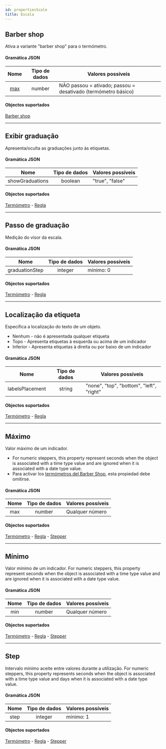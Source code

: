 ```yaml
---
id: propertiesScale
title: Escala
---
```


## Barber shop

Ativa a variante "barber shop" para o termómetro.

#### Gramática JSON

|       Nome      | Tipo de dados | Valores possíveis                                                                |
| :-------------: | :-----------: | -------------------------------------------------------------------------------- |
| [max](#maximum) |     number    | NÃO passou = ativado; passou = desativado (termómetro básico) |

#### Objectos suportados

[Barber shop](progressIndicator.md#barber-shop)

---

## Exibir graduação

Apresenta/oculta as graduações junto às etiquetas.

#### Gramática JSON

|       Nome      | Tipo de dados | Valores possíveis |
| :-------------: | :-----------: | ----------------- |
| showGraduations |    boolean    | "true", "false"   |

#### Objectos suportados

[Termómetro](progressIndicator.md#default-thermometer) - [Regla](ruler.md#ruler)

---

## Passo de graduação

Medição do visor da escala.

#### Gramática JSON

|      Nome      | Tipo de dados | Valores possíveis         |
| :------------: | :-----------: | ------------------------- |
| graduationStep |    integer    | mínimo: 0 |

#### Objectos suportados

[Termómetro](progressIndicator.md#default-thermometer) - [Regla](ruler.md#ruler)

---

## Localização da etiqueta

Especifica a localização do texto de um objeto.

- Nenhum - não é apresentada qualquer etiqueta
- Topo - Apresenta etiquetas à esquerda ou acima de um indicador
- Inferior - Apresenta etiquetas à direita ou por baixo de um indicador

#### Gramática JSON

|       Nome      | Tipo de dados | Valores possíveis                        |
| :-------------: | :-----------: | ---------------------------------------- |
| labelsPlacement |     string    | "none", "top", "bottom", "left", "right" |

#### Objectos suportados

[Termómetro](progressIndicator.md#default-thermometer) - [Regla](ruler.md#ruler)

---

## Máximo

Valor máximo de um indicador.

- For numeric steppers, this property represent seconds when the object is associated with a time type value and are ignored when it is associated with a date type value.
- Para activar los [termómetros del Barber Shop](progressIndicator.md#barber-shop), esta propiedad debe omitirse.

#### Gramática JSON

| Nome | Tipo de dados | Valores possíveis |
| :--: | :-----------: | ----------------- |
|  max |     number    | Qualquer número   |

#### Objectos suportados

[Termómetro](progressIndicator.md#default-thermometer) - [Regla](ruler.md#ruler) - [Stepper](stepper.md)

---

## Mínimo

Valor mínimo de um indicador. For numeric steppers, this property represent seconds when the object is associated with a time type value and are ignored when it is associated with a date type value.

#### Gramática JSON

| Nome | Tipo de dados | Valores possíveis |
| :--: | :-----------: | ----------------- |
|  min |     number    | Qualquer número   |

#### Objectos suportados

[Termómetro](progressIndicator.md#default-thermometer) - [Regla](ruler.md#ruler) - [Stepper](stepper.md)

---

## Step

Intervalo mínimo aceite entre valores durante a utilização. For numeric steppers, this property represents seconds when the object is associated with a time type value and days when it is associated with a date type value.

#### Gramática JSON

| Nome | Tipo de dados | Valores possíveis         |
| :--: | :-----------: | ------------------------- |
| step |    integer    | mínimo: 1 |

#### Objectos suportados

[Termómetro](progressIndicator.md#default-thermometer) - [Regla](ruler.md#ruler) - [Stepper](stepper.md)
